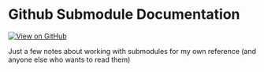 # Github Submodule Documentation 

[![View on GitHub](https://img.shields.io/badge/View%20on-GitHub-181717?logo=github&logoColor=white)](https://github.com/danielrosehill/Github-Submodules-Docs)

Just a few notes about working with submodules for my own reference (and anyone else who wants to read them)
